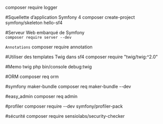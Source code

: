  composer require logger

#Squellette d’application Symfony 4 
composer create-project symfony/skeleton hello-sf4

#Serveur Web embarqué de Symfony  
`composer require server --dev`

`Annotations` 
 composer require annotation

#Utiliser des templates Twig dans sf4 
composer require "twig/twig:^2.0"

#Memo twig 
php bin/console debug:twig

#ORM composer req orm

#symfony maker-bundle 
composer req maker-bundle --dev

#easy_admin 
composer req admin

#profiler 
composer require --dev symfony/profiler-pack

#sécurité 
 composer require sensiolabs/security-checker
